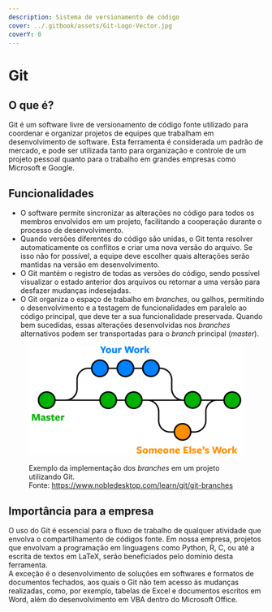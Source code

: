```yaml
---
description: Sistema de versionamento de código
cover: ../.gitbook/assets/Git-Logo-Vector.jpg
coverY: 0
---
```


# Git

## O que é?

Git é um software livre de versionamento de código fonte utilizado para coordenar e organizar projetos de equipes que trabalham em desenvolvimento de software. Esta ferramenta é considerada um padrão de mercado, e pode ser utilizada tanto para organização e controle de um projeto pessoal quanto para o trabalho em grandes empresas como Microsoft e Google.

## Funcionalidades

* O software permite sincronizar as alterações no código para todos os membros envolvidos em um projeto, facilitando a cooperação durante o processo de desenvolvimento.&#x20;
* Quando versões diferentes do código são unidas, o Git tenta resolver automaticamente os conflitos e criar uma nova versão do arquivo. Se isso não for possível, a equipe deve escolher quais alterações serão mantidas na versão em desenvolvimento.&#x20;
* O Git mantém o registro de todas as versões do código, sendo possível visualizar o estado anterior dos arquivos ou retornar a uma versão para desfazer mudanças indesejadas.
* O Git organiza o espaço de trabalho em _branches_, ou galhos, permitindo o desenvolvimento e a testagem de funcionalidades em paralelo ao código principal, que deve ter a sua funcionalidade preservada. Quando bem sucedidas, essas alterações desenvolvidas nos _branches_ alternativos podem ser transportadas para o _branch_ principal (_master_).

<figure><img src="../.gitbook/assets/git-branches-merge.png" alt=""><figcaption><p>Exemplo da implementação dos <em>branches</em> em um projeto utilizando Git. <br>Fonte: <a href="https://www.nobledesktop.com/learn/git/git-branches">https://www.nobledesktop.com/learn/git/git-branches</a></p></figcaption></figure>

## Importância para a empresa

O uso do Git é essencial para o fluxo de trabalho de qualquer atividade que envolva o compartilhamento de códigos fonte. Em nossa empresa, projetos que envolvam a programação em linguagens como Python, R, C, ou até a escrita de textos em LaTeX, serão beneficiados pelo domínio desta ferramenta. \
A exceção é o desenvolvimento de soluções em softwares e formatos de documentos fechados, aos quais o Git não tem acesso às mudanças realizadas, como, por exemplo, tabelas de Excel e documentos escritos em Word, além do desenvolvimento em VBA dentro do Microsoft Office.
